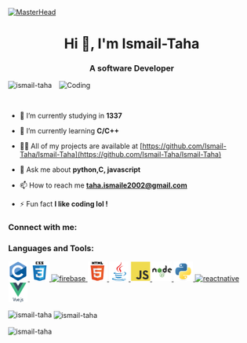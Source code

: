 [![MasterHead](https://cdn.dribbble.com/users/3052691/screenshots/6178918/coding.gif)](https://rishavchanda.io)

<h1 align="center">Hi 👋, I'm Ismail-Taha</h1>
<h3 align="center">A software Developer</h3>
<img align="right" alt="Coding" width="400" src="https://media4.giphy.com/media/ve43TyDQ3B4me7d22z/200w.gif">


<p align="left"> <img src="https://komarev.com/ghpvc/?username=ismail-taha&label=Profile%20views&color=0e75b6&style=flat" alt="ismail-taha" /> </p>

<p align="left"> <a href="https://twitter.com/" target="blank"><img src="https://img.shields.io/twitter/follow/?logo=twitter&style=for-the-badge" alt="" /></a> </p>

- 🔭 I’m currently studying in **1337**

- 🌱 I’m currently learning **C/C++**

- 👨‍💻 All of my projects are available at [https://github.com/Ismail-Taha/Ismail-Taha](https://github.com/Ismail-Taha/Ismail-Taha)

- 💬 Ask me about **python,C, javascript**

- 📫 How to reach me **taha.ismaile2002@gmail.com**

- ⚡ Fun fact **I like coding lol !**

<h3 align="left">Connect with me:</h3>
<p align="left">
</p>

<h3 align="left">Languages and Tools:</h3>
<p align="left"> <a href="https://www.cprogramming.com/" target="_blank" rel="noreferrer"> <img src="https://raw.githubusercontent.com/devicons/devicon/master/icons/c/c-original.svg" alt="c" width="40" height="40"/> </a> <a href="https://www.w3schools.com/css/" target="_blank" rel="noreferrer"> <img src="https://raw.githubusercontent.com/devicons/devicon/master/icons/css3/css3-original-wordmark.svg" alt="css3" width="40" height="40"/> </a> <a href="https://firebase.google.com/" target="_blank" rel="noreferrer"> <img src="https://www.vectorlogo.zone/logos/firebase/firebase-icon.svg" alt="firebase" width="40" height="40"/> </a> <a href="https://www.w3.org/html/" target="_blank" rel="noreferrer"> <img src="https://raw.githubusercontent.com/devicons/devicon/master/icons/html5/html5-original-wordmark.svg" alt="html5" width="40" height="40"/> </a> <a href="https://www.java.com" target="_blank" rel="noreferrer"> <img src="https://raw.githubusercontent.com/devicons/devicon/master/icons/java/java-original.svg" alt="java" width="40" height="40"/> </a> <a href="https://developer.mozilla.org/en-US/docs/Web/JavaScript" target="_blank" rel="noreferrer"> <img src="https://raw.githubusercontent.com/devicons/devicon/master/icons/javascript/javascript-original.svg" alt="javascript" width="40" height="40"/> </a> <a href="https://nodejs.org" target="_blank" rel="noreferrer"> <img src="https://raw.githubusercontent.com/devicons/devicon/master/icons/nodejs/nodejs-original-wordmark.svg" alt="nodejs" width="40" height="40"/> </a> <a href="https://www.python.org" target="_blank" rel="noreferrer"> <img src="https://raw.githubusercontent.com/devicons/devicon/master/icons/python/python-original.svg" alt="python" width="40" height="40"/> </a> <a href="https://reactnative.dev/" target="_blank" rel="noreferrer"> <img src="https://reactnative.dev/img/header_logo.svg" alt="reactnative" width="40" height="40"/> </a> <a href="https://vuejs.org/" target="_blank" rel="noreferrer"> <img src="https://raw.githubusercontent.com/devicons/devicon/master/icons/vuejs/vuejs-original-wordmark.svg" alt="vuejs" width="40" height="40"/> </a> </p>

<p><img align="left" src="https://github-readme-stats.vercel.app/api/top-langs?username=ismail-taha&show_icons=true&locale=en&layout=compact" alt="ismail-taha" /></p>

<p>&nbsp;<img align="center" src="https://github-readme-stats.vercel.app/api?username=ismail-taha&show_icons=true&locale=en" alt="ismail-taha" /></p>

<p><img align="center" src="https://github-readme-streak-stats.herokuapp.com/?user=ismail-taha&" alt="ismail-taha" /></p>
